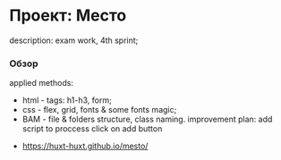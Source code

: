 # Проект: Место

description: exam work, 4th sprint;

### Обзор

applied methods:
  - html - tags: h1-h3, form;
  - css - flex, grid, fonts & some fonts magic;
  - BAM - file & folders structure, class naming.
improvement plan: add script to proccess click on add button



* https://huxt-huxt.github.io/mesto/
